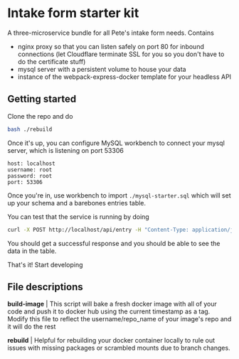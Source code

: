 # Intake form starter kit

A three-microservice bundle for all Pete's intake form needs. Contains

- nginx proxy so that you can listen safely on port 80 for inbound connections (let Cloudflare terminate SSL for you so you don't have to do the certificate stuff)
- mysql server with a persistent volume to house your data
- instance of the webpack-express-docker template for your headless API

## Getting started

Clone the repo and do 

```bash
bash ./rebuild
```

Once it's up, you can configure MySQL workbench to connect your mysql server, which is listening on port 53306

```
host: localhost
username: root
password: root
port: 53306
```

Once you're in, use workbench to import `./mysql-starter.sql` which will set up your schema and a barebones entries table.

You can test that the service is running by doing 

```bash
curl -X POST http://localhost/api/entry -H "Content-Type: application/json" --data '{"first_name": "TC", "last_name":"McCarthy", "email":"tc.mccarthy1@gmail.com"}'
```

You should get a successful response and you should be able to see the data in the table.

That's it! Start developing

## File descriptions

**build-image** | This script will bake a fresh docker image with all of your code and push it to docker hub using the current timestamp as a tag. Modify this file to reflect the username/repo_name of your image's repo and it will do the rest

**rebuild** | Helpful for rebuilding your docker container locally to rule out issues with missing packages or scrambled mounts due to branch changes.



